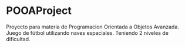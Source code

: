 # POOAProject
Proyecto para materia de Programacion Orientada a Objetos Avanzada. Juego de fútbol utilizando naves espaciales. Teniendo 2 niveles de dificultad. 
